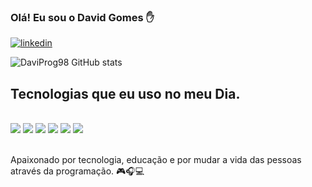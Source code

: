### Olá! Eu sou o David Gomes ✋

[![linkedin](https://img.shields.io/badge/LinkedIn-0077B5?style=for-the-badge&logo=linkedin&logoColor=white)](https://linkedin.com/in/david-gomes-2629a5232)

![DaviProg98 GitHub stats](https://github-readme-stats.vercel.app/api?username=DaviProg98&show_icons=true&theme=dark)

## Tecnologias que eu uso no meu Dia.

<div style="display: inline_block"><br/>
<img align="center alt="html5" src= "https://img.shields.io/badge/HTML-239120?style=for-the-badge&logo=html5&logoColor=white" />
<img align="center alt="css" src= "https://img.shields.io/badge/CSS-239120?&style=for-the-badge&logo=css3&logoColor=white" />
<img align="center alt="js" src= "https://img.shields.io/badge/JavaScript-323330?style=for-the-badge&logo=javascript&logoColor=F7DF1E" />
<img align="center alt="java" src= "https://img.shields.io/badge/Java-ED8B00?style=for-the-badge&logo=java&logoColor=white" />
<img align="center alt="mysql" src= "https://img.shields.io/badge/MySQL-00000F?style=for-the-badge&logo=mysql&logoColor=white" />
<img align="center alt="html5" src= "https://img.shields.io/badge/PostgreSQL-316192?style=for-the-badge&logo=postgresql&logoColor=white" />
</div><br/>

Apaixonado por tecnologia, educação e por mudar a vida das pessoas através da programação.
                      🎮🎧💻
